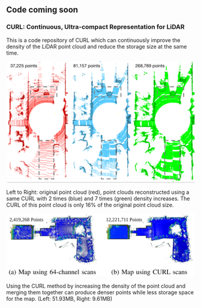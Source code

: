 ## Code coming soon

### CURL: Continuous, Ultra-compact Representation for LiDAR

This is a code repository of CURL which can continuously improve the density of the LiDAR point cloud and reduce the
storage size at the same time.

<p align="center">
<img src="./images/FirstFigure.png" alt="FirstFigure" width="500"/>
</p> 
Left to Right: original point cloud (red), point clouds reconstructed using a same CURL with 2 times (blue) and 7 times 
(green) density increases. The CURL of this point cloud is only 16% of the original point cloud size.
<p align="center">
<img src="./images/NewerCollege.png" alt="FirstFigure" width="500"/>
</p> 

Using the CURL method by increasing the density of the point cloud and merging them together can produce denser points
while less storage space for the map. (Left: 51.93MB, Right: 9.61MB)
